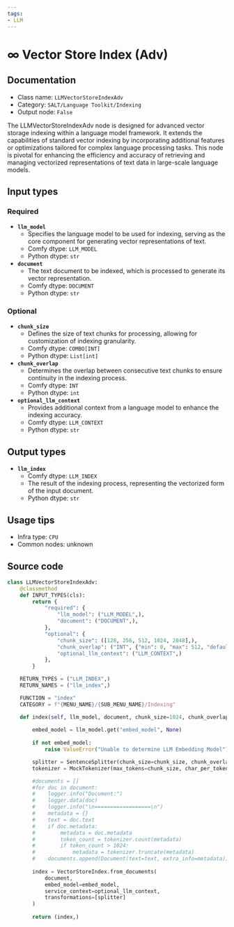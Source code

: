 ```yaml
---
tags:
- LLM
---
```


# ∞ Vector Store Index (Adv)
## Documentation
- Class name: `LLMVectorStoreIndexAdv`
- Category: `SALT/Language Toolkit/Indexing`
- Output node: `False`

The LLMVectorStoreIndexAdv node is designed for advanced vector storage indexing within a language model framework. It extends the capabilities of standard vector indexing by incorporating additional features or optimizations tailored for complex language processing tasks. This node is pivotal for enhancing the efficiency and accuracy of retrieving and managing vectorized representations of text data in large-scale language models.
## Input types
### Required
- **`llm_model`**
    - Specifies the language model to be used for indexing, serving as the core component for generating vector representations of text.
    - Comfy dtype: `LLM_MODEL`
    - Python dtype: `str`
- **`document`**
    - The text document to be indexed, which is processed to generate its vector representation.
    - Comfy dtype: `DOCUMENT`
    - Python dtype: `str`
### Optional
- **`chunk_size`**
    - Defines the size of text chunks for processing, allowing for customization of indexing granularity.
    - Comfy dtype: `COMBO[INT]`
    - Python dtype: `List[int]`
- **`chunk_overlap`**
    - Determines the overlap between consecutive text chunks to ensure continuity in the indexing process.
    - Comfy dtype: `INT`
    - Python dtype: `int`
- **`optional_llm_context`**
    - Provides additional context from a language model to enhance the indexing accuracy.
    - Comfy dtype: `LLM_CONTEXT`
    - Python dtype: `str`
## Output types
- **`llm_index`**
    - Comfy dtype: `LLM_INDEX`
    - The result of the indexing process, representing the vectorized form of the input document.
    - Python dtype: `str`
## Usage tips
- Infra type: `CPU`
- Common nodes: unknown


## Source code
```python
class LLMVectorStoreIndexAdv:
    @classmethod
    def INPUT_TYPES(cls):
        return {
            "required": {
                "llm_model": ("LLM_MODEL",),
                "document": ("DOCUMENT",),
            },
            "optional": {
                "chunk_size": ([128, 256, 512, 1024, 2048],),
                "chunk_overlap": ("INT", {"min": 0, "max": 512, "default": 0}),
                "optional_llm_context": ("LLM_CONTEXT",)
            },
        }

    RETURN_TYPES = ("LLM_INDEX",)
    RETURN_NAMES = ("llm_index",)

    FUNCTION = "index"
    CATEGORY = f"{MENU_NAME}/{SUB_MENU_NAME}/Indexing"

    def index(self, llm_model, document, chunk_size=1024, chunk_overlap=0, optional_llm_context=None):
        
        embed_model = llm_model.get("embed_model", None)
        
        if not embed_model:
            raise ValueError("Unable to determine LLM Embedding Model")

        splitter = SentenceSplitter(chunk_size=chunk_size, chunk_overlap=chunk_overlap)
        tokenizer = MockTokenizer(max_tokens=chunk_size, char_per_token=1)

        #documents = []
        #for doc in document:
        #    logger.info("Document:")
        #    logger.data(doc)
        #    logger.info("\n==================\n")
        #    metadata = {}
        #    text = doc.text
        #    if doc.metadata:
        #        metadata = doc.metadata
        #        token_count = tokenizer.count(metadata)
        #        if token_count > 1024:
        #            metadata = tokenizer.truncate(metadata)
        #    documents.append(Document(text=text, extra_info=metadata))
        
        index = VectorStoreIndex.from_documents(
            document, 
            embed_model=embed_model,
            service_context=optional_llm_context,
            transformations=[splitter]
        )
        
        return (index,)

```
